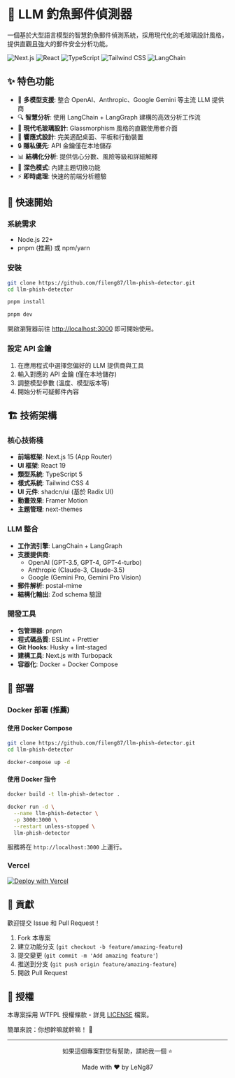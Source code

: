 # 🎣 LLM 釣魚郵件偵測器

一個基於大型語言模型的智慧釣魚郵件偵測系統，採用現代化的毛玻璃設計風格，提供直觀且強大的郵件安全分析功能。

![Next.js](https://img.shields.io/badge/Next.js-15.3.3-black?style=flat-square&logo=next.js)
![React](https://img.shields.io/badge/React-19.0.0-61dafb?style=flat-square&logo=react)
![TypeScript](https://img.shields.io/badge/TypeScript-5.0-3178c6?style=flat-square&logo=typescript)
![Tailwind CSS](https://img.shields.io/badge/Tailwind_CSS-4.0-38b2ac?style=flat-square&logo=tailwind-css)
![LangChain](https://img.shields.io/badge/LangChain-0.3.28-FF6B35?style=flat-square)

## ✨ 特色功能

- 🤖 **多模型支援**: 整合 OpenAI、Anthropic、Google Gemini 等主流 LLM 提供商
- 🔍 **智慧分析**: 使用 LangChain + LangGraph 建構的高效分析工作流
- 🎨 **現代毛玻璃設計**: Glassmorphism 風格的直觀使用者介面
- 📱 **響應式設計**: 完美適配桌面、平板和行動裝置
- 🔒 **隱私優先**: API 金鑰僅在本地儲存
- 📊 **結構化分析**: 提供信心分數、風險等級和詳細解釋
- 🌙 **深色模式**: 內建主題切換功能
- ⚡ **即時處理**: 快速的前端分析體驗

## 🚀 快速開始

### 系統需求

- Node.js 22+
- pnpm (推薦) 或 npm/yarn

### 安裝

```bash
git clone https://github.com/fileng87/llm-phish-detector.git
cd llm-phish-detector

pnpm install

pnpm dev
```

開啟瀏覽器前往 [http://localhost:3000](http://localhost:3000) 即可開始使用。

### 設定 API 金鑰

1. 在應用程式中選擇您偏好的 LLM 提供商與工具
2. 輸入對應的 API 金鑰 (僅在本地儲存)
3. 調整模型參數 (溫度、模型版本等)
4. 開始分析可疑郵件內容

## 🏗️ 技術架構

### 核心技術棧

- **前端框架**: Next.js 15 (App Router)
- **UI 框架**: React 19
- **類型系統**: TypeScript 5
- **樣式系統**: Tailwind CSS 4
- **UI 元件**: shadcn/ui (基於 Radix UI)
- **動畫效果**: Framer Motion
- **主題管理**: next-themes

### LLM 整合

- **工作流引擎**: LangChain + LangGraph
- **支援提供商**:
  - OpenAI (GPT-3.5, GPT-4, GPT-4-turbo)
  - Anthropic (Claude-3, Claude-3.5)
  - Google (Gemini Pro, Gemini Pro Vision)
- **郵件解析**: postal-mime
- **結構化輸出**: Zod schema 驗證

### 開發工具

- **包管理器**: pnpm
- **程式碼品質**: ESLint + Prettier
- **Git Hooks**: Husky + lint-staged
- **建構工具**: Next.js with Turbopack
- **容器化**: Docker + Docker Compose

## 🚢 部署

### Docker 部署 (推薦)

#### 使用 Docker Compose

```bash
git clone https://github.com/fileng87/llm-phish-detector.git
cd llm-phish-detector

docker-compose up -d
```

#### 使用 Docker 指令

```bash
docker build -t llm-phish-detector .

docker run -d \
  --name llm-phish-detector \
  -p 3000:3000 \
  --restart unless-stopped \
  llm-phish-detector
```

服務將在 `http://localhost:3000` 上運行。

### Vercel

[![Deploy with Vercel](https://vercel.com/button)](https://vercel.com/new/clone?repository-url=https://github.com/fileng87/llm-phish-detector)

## 🤝 貢獻

歡迎提交 Issue 和 Pull Request！

1. Fork 本專案
2. 建立功能分支 (`git checkout -b feature/amazing-feature`)
3. 提交變更 (`git commit -m 'Add amazing feature'`)
4. 推送到分支 (`git push origin feature/amazing-feature`)
5. 開啟 Pull Request

## 📝 授權

本專案採用 WTFPL 授權條款 - 詳見 [LICENSE](LICENSE) 檔案。

簡單來說：你想幹嘛就幹嘛！ 🎉

---

<div align="center">
  <p>如果這個專案對您有幫助，請給我一個 ⭐️</p>
  <p>Made with ❤️ by <a herf=https://github.com/fileng87>LeNg87</a></p>
</div>
